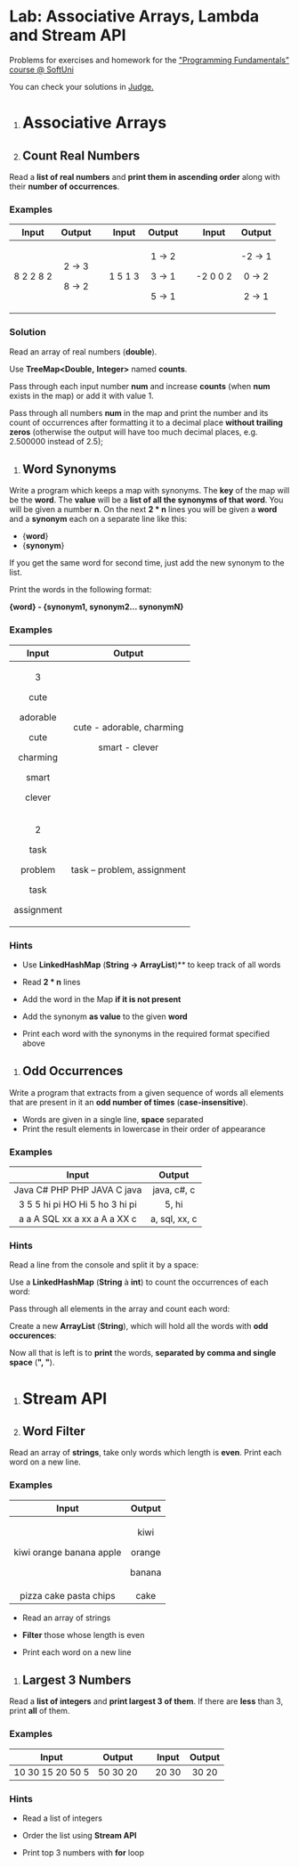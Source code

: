﻿
# **Lab: Associative Arrays, Lambda and Stream API**
Problems for exercises and homework for the ["Programming Fundamentals" course @ SoftUni](https://softuni.bg/courses/programming-fundamentals)

You can check your solutions in [Judge.](https://judge.softuni.bg/Contests/1311)
1. # **Associative Arrays**
1. ## **Count Real Numbers**
Read a **list of real numbers** and **print them in ascending order** along with their **number of occurrences**.
### **Examples**

|**Input**|**Output**||**Input**|**Output**||**Input**|**Output**|
| :-: | :-: | :-: | :-: | :-: | :-: | :-: | :-: |
|8 2 2 8 2|<p>2 -> 3</p><p>8 -> 2</p>||1 5 1 3|<p>1 -> 2</p><p>3 -> 1</p><p>5 -> 1</p>||-2 0 0 2|<p>-2 -> 1</p><p>0 -> 2</p><p>2 -> 1</p>|
### **Solution**
Read an array of real numbers (**double**).

Use **TreeMap<Double,** **Integer>** named **counts**.

Pass through each input number **num** and increase **counts** (when **num** exists in the map) or add it with value 1.

Pass through all numbers **num** in the map and print the number and its count of occurrences after formatting it to a decimal place **without trailing zeros** (otherwise the output will have too much decimal places, e.g. 2.500000 instead of 2.5);

1. ## **Word Synonyms**
Write a program which keeps a map with synonyms. The **key** of the map will be the **word**. The **value** will be a **list of all the synonyms of that word**. You will be given a number **n**. On the next **2 \* n** lines you will be given a **word** and a **synonym** each on a separate line like this:

- {**word**}
- {**synonym**}

If you get the same word for second time, just add the new synonym to the list. 

Print the words in the following format:

**{word} - {synonym1, synonym2… synonymN}**
### **Examples**

|**Input**|**Output**|
| :-: | :-: |
|<p>3</p><p>cute</p><p>adorable</p><p>cute</p><p>charming</p><p>smart</p><p>clever</p>|<p>cute - adorable, charming</p><p>smart - clever</p>|
|<p>2</p><p>task</p><p>problem</p><p>task</p><p>assignment</p>|task – problem, assignment|
### **Hints**
- Use **LinkedHashMap** (**String -> ArrayList<String>**)** to keep track of all words

- Read **2 \* n** lines
- Add the word in the Map **if it is not present**
- Add the synonym **as value** to the given **word**

- Print each word with the synonyms in the required format specified above
1. ## **Odd Occurrences**
Write a program that extracts from a given sequence of words all elements that are present in it an **odd number of times** (**case-insensitive**).

- Words are given in a single line, **space** separated
- Print the result elements in lowercase in their order of appearance
### **Examples**

|**Input**|**Output**|
| :-: | :-: |
|Java C# PHP PHP JAVA C java|java, c#, c|
|3 5 5 hi pi HO Hi 5 ho 3 hi pi|5, hi|
|a a A SQL xx a xx a A a XX c|a, sql, xx, c|
### **Hints**
Read a line from the console and split it by a space:

Use a **LinkedHashMap** (**String** à **int**) to count the occurrences of each word:

Pass through all elements in the array and count each word:

Create a new **ArrayList** (**String**), which will hold all the words with **odd occurences**:

Now all that is left is to **print** the words, **separated by comma and single space** (**", "**).

1. # **Stream API**
1. ## **Word Filter**
Read an array of **strings**, take only words which length is **even**. Print each word on a new line.
### **Examples**

|**Input**|**Output**|
| :-: | :-: |
|kiwi orange banana apple|<p>kiwi</p><p>orange</p><p>banana</p>|
|pizza cake pasta chips|cake|
- Read an array of strings
- **Filter** those whose length is even

- Print each word on a new line
1. ## **Largest 3 Numbers**
Read a **list of integers** and **print largest 3 of them**. If there are **less** than 3, print **all** of them.
### **Examples**

|**Input**|**Output**||**Input**|**Output**|
| :-: | :-: | :-: | :-: | :-: |
|10 30 15 20 50 5|50 30 20||20 30|30 20|
### **Hints**
- Read a list of integers
- Order the list using **Stream API**

- Print top 3 numbers with **for** loop


